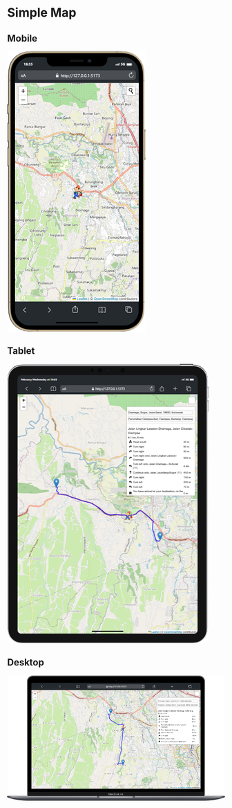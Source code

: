 # Simple Map

## Mobile
![Mobile View](ui/mobile.png)

## Tablet
![Tablet View](ui/tablet.png)

## Desktop
![Desktop View](ui/desktop.png)